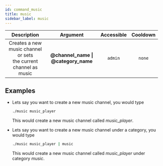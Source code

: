 ```yaml
---
id: command_music
title: music
sidebar_label: music
---
```


|                              Description                              |               Argument                | Accessible | Cooldown |
| :-------------------------------------------------------------------: | :-----------------------------------: | :--------: | :------: |
| Creates a new music channel or sets<br />the current channel as music | __@channel\_name \| @category\_name__ |  `admin`   |  `none`  |

## Examples

* Lets say you want to create a new music channel, you would type
    ```bash
    ./music music_player
    ```

    This would create a new music channel called _music_player_.

* Lets say you want to create a new music channel under a category, you would type
    ```bash
    ./music music_player | music
    ```

    This would create a new music channel called _music_player_ under category _music_.